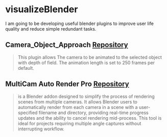 # visualizeBlender
I am going to be developing useful blender plugins to improve user life quality and reduce simple redundant tasks.

## Camera_Object_Approach [Repository]([https://pages.github.com/](https://github.com/maherhms/visualizeBlender/tree/main/Camera_Object_Approach))
> This plugin allows The camera to be animated to the selected object with depth of field. The animation length is set to 250 frames per default.

## MultiCam Auto Render Pro [Repository]([https://pages.github.com/]([https://github.com/maherhms/visualizeBlender/tree/main/MultiCam_Auto_Render_Pro))
> is a Blender addon designed to simplify the process of rendering scenes from multiple cameras. It allows Blender users to automatically render from each camera in a scene with a user-specified filename and directory, providing real-time progress updates and the ability to cancel rendering mid-process. This tool is ideal for projects requiring multiple angle captures without interrupting workflow.


